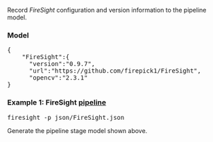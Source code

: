 Record _FireSight_ configuration and version information to the pipeline model.

### Model
<pre>
{
    "FireSight":{
      "version":"0.9.7",
      "url":"https://github.com/firepick1/FireSight",
      "opencv":"2.3.1"
}
</pre>


### Example 1: FireSight [pipeline](https://github.com/firepick1/FireSight/blob/master/json/FireSight.json)
<pre>firesight -p json/FireSight.json</pre>
Generate the pipeline stage model shown above.
